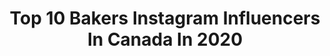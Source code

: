 ---
title: Top 10 Bakers Instagram Influencers In Canada In 2020
description: Identify the most popular Instagram accounts on inBeat.
platform: Instagram
profiles:
  - username: "kevjbradley"
    fullname: >-
      Kevin Bradley
    location: "Canada"
    followers: 22162
    engagement: 1939
    commentsToLikes: 0.019523
    avatar: "https://scontent-arn2-1.cdninstagram.com/v/t51.2885-19/s320x320/65082749_502205607020982_2445909018086998016_n.jpg?_nc_ht=scontent-arn2-1.cdninstagram.com&_nc_ohc=gb-O8_-JvAMAX8kFuNO&oh=cdd85533d41bcf7cc4a7a2328cafc0e4&oe=5EA2AF5E"
    verified: false
    hashtags: "#transformationtuesday, #covidhaircut"
  - username: "laurynmariebakes"
    fullname: >-
      Lauryn Marie
    location: "Canada"
    followers: 34484
    engagement: 737
    commentsToLikes: 0.023487
    avatar: "https://scontent-lhr8-1.cdninstagram.com/v/t51.2885-19/s320x320/50327980_743010989414057_1111250580849819648_n.jpg?_nc_ht=scontent-lhr8-1.cdninstagram.com&_nc_ohc=W729oIBYVJwAX9WMYo8&oh=70ccadf3656ddf22092cf9f5aca82b33&oe=5EB8B2E1"
    verified: false
    hashtags: "#baking, #yeg, #yxh, #cakesofinstagram"
  - username: "alygator.83"
    fullname: >-
      Alysha
    location: "Canada"
    followers: 3544
    engagement: 794
    commentsToLikes: 0.069777
    avatar: "https://scontent-ams4-1.cdninstagram.com/v/t51.2885-19/s320x320/84375530_238709453797121_4872787976683257856_n.jpg?_nc_ht=scontent-ams4-1.cdninstagram.com&_nc_ohc=vDx8_QuWnnEAX-4PnEw&oh=814a67f72aab946ed26b52edbf761aa7&oe=5EB7EB2C"
    verified: false
    hashtags: "#warm, #inspire, #glow, #coffee"
  - username: "sweetstyledhome"
    fullname: >-
      Isabella Sander
    location: "Canada"
    followers: 34448
    engagement: 215
    commentsToLikes: 0.079551
    avatar: "https://scontent-lht6-1.cdninstagram.com/v/t51.2885-19/s320x320/22071355_904165279759950_2581275508104757248_n.jpg?_nc_ht=scontent-lht6-1.cdninstagram.com&_nc_ohc=DvPIlwC_OJEAX_l-5Go&oh=d35b3b35d0bbc07569a74ae650d16e5d&oe=5EBAA1AC"
    verified: false
    hashtags: "#dessertpic, #przepis, #thehonestlens, #handsinframe"
  - username: "sprinkleandwhisk"
    fullname: >-
      S P R I N K L E  +  W H I S K
    location: "Canada"
    followers: 28495
    engagement: 422
    commentsToLikes: 0.055290
    avatar: "https://scontent-lhr8-1.cdninstagram.com/v/t51.2885-19/s320x320/50008864_648487908939707_7803658146051784704_n.jpg?_nc_ht=scontent-lhr8-1.cdninstagram.com&_nc_ohc=7sw2xE7zP34AX98Tpdn&oh=eee6128f7e5addd05abbfff84cef45cb&oe=5EB97E79"
    verified: false
    hashtags: "#stopthecurve, #covid19, #covid, #lifetimesubscription"
  - username: "pastaiodavid"
    fullname: >-
      David Marcelli
    location: "Canada"
    followers: 38047
    engagement: 548
    commentsToLikes: 0.022943
    avatar: "https://scontent-ams4-1.cdninstagram.com/v/t51.2885-19/s320x320/33910055_1448164358621697_1182240312873975808_n.jpg?_nc_ht=scontent-ams4-1.cdninstagram.com&_nc_ohc=OZoDcSG5sPUAX_xov5K&oh=02249587032f3e580fc52377c5fdb3b8&oe=5EB93FC4"
    verified: false
    hashtags: "#eatpastamakelove, #pappaalpomodoro, #sardegna, #sharpieforscale"
  - username: "themillerswifearvaflourmill"
    fullname: >-
      Melissa Matthews
    location: "Canada"
    followers: 18749
    engagement: 759
    commentsToLikes: 0.058454
    avatar: "https://scontent-lhr8-1.cdninstagram.com/v/t51.2885-19/s320x320/60234674_383889282478800_5746011714801893376_n.jpg?_nc_ht=scontent-lhr8-1.cdninstagram.com&_nc_ohc=0phIoa9G8GMAX-0j9N2&oh=a3d713a14b5355f0e97529614ee9c615&oe=5EBACFA0"
    verified: false
    hashtags: "#vacationcookies, #bunnycookies, #bohocookies, #decoratedcookies"
  - username: "cremedelacombe"
    fullname: >-
      Kelsey Lacombe
    location: "Canada"
    followers: 5277
    engagement: 709
    commentsToLikes: 0.113551
    avatar: "https://scontent-lhr8-1.cdninstagram.com/v/t51.2885-19/s320x320/57190443_2011180222511207_7995113438621728768_n.jpg?_nc_ht=scontent-lhr8-1.cdninstagram.com&_nc_ohc=gjXdpywx4SMAX_vu5Tr&oh=e294337687d6ae31f3d566be2114d3a8&oe=5EBAEC1C"
    verified: false
    hashtags: "#cremedelacombe, #caketoptuesday, #25daysofcollabs2019, #vdaybuttercreamcookiecollab"
  - username: "tcrawford98"
    fullname: >-
      Tyrone Crawford
    location: "Canada"
    followers: 255329
    engagement: 265
    commentsToLikes: 0.013721
    avatar: "https://scontent-ams4-1.cdninstagram.com/v/t51.2885-19/s320x320/45862812_1970089203072384_7155033937356521472_n.jpg?_nc_ht=scontent-ams4-1.cdninstagram.com&_nc_ohc=-S9heGfgiAQAX9jlFTp&oh=433b9114cbb6ad5b169c828df275c727&oe=5EB77959"
    verified: true
    hashtags: "#mamba4ever, #remembranceday, #veteransday, #sponsored"
  - username: "crustycalvin"
    fullname: >-
      Crusty Calvin
    location: "Canada"
    followers: 11772
    engagement: 476
    commentsToLikes: 0.038458
    avatar: "https://scontent-lhr8-1.cdninstagram.com/v/t51.2885-19/s320x320/88236631_2786623328126065_2178637601303429120_n.jpg?_nc_ht=scontent-lhr8-1.cdninstagram.com&_nc_ohc=IaFox09tAsgAX8Rysgl&oh=1abc5afc6971b5b16eccae9dd2a1d391&oe=5EBCA1FA"
    verified: false
    hashtags: "#healthysnackideas, #ilovebread, #food, #sourdoughschool"
---